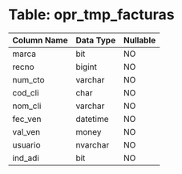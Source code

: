 # Table: opr_tmp_facturas

| Column Name | Data Type | Nullable |
|-------------|-----------|----------|
| marca | bit | NO |
| recno | bigint | NO |
| num_cto | varchar | NO |
| cod_cli | char | NO |
| nom_cli | varchar | NO |
| fec_ven | datetime | NO |
| val_ven | money | NO |
| usuario | nvarchar | NO |
| ind_adi | bit | NO |
